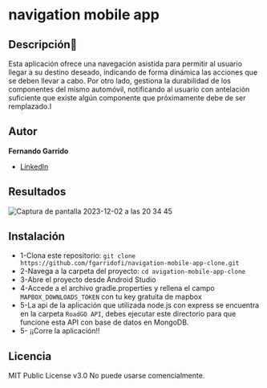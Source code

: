 # navigation mobile app


## Descripción📝     

 Esta aplicación ofrece una navegación asistida para permitir al usuario llegar a su destino deseado, indicando de forma dinámica las acciones que se deben llevar a cabo. Por otro lado, gestiona la durabilidad de los componentes del mismo automóvil, notificando al usuario con antelación suficiente que existe algún componente que próximamente debe de ser remplazado.I

## Autor 
**Fernando Garrido**
 * [LinkedIn](www.linkedin.com/in/fernando-garrido-fidalgo)
 
## Resultados
![Captura de pantalla 2023-12-02 a las 20 34 45](https://github.com/fgarridofi/Gym_App-Ionic-OpenAi/assets/116899309/8c12c166-a352-4a07-9336-4e529f0d9d83)


## Instalación
- 1-Clona este repositorio: `git clone https://github.com/fgarridofi/navigation-mobile-app-clone.git`
- 2-Navega a la carpeta del proyecto: `cd avigation-mobile-app-clone`
- 3-Abre el proyecto desde Android Studio
- 4-Accede a el archivo gradle.properties y rellena el campo `MAPBOX_DOWNLOADS_TOKEN` con tu key gratuita de mapbox
- 5-La api de la aplicación que utilizada node.js con express se encuentra en la carpeta `RoadGO API`, debes ejecutar este directorio para que funcione esta API con base de datos en MongoDB. 
- 5- ¡¡Corre la aplicación!!


## Licencia
MIT Public License v3.0
No puede usarse comencialmente.
